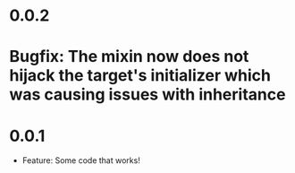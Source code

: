 # 0.0.2
  # Bugfix: The mixin now does not hijack the target's initializer which was causing issues with inheritance

# 0.0.1
  * Feature: Some code that works!
